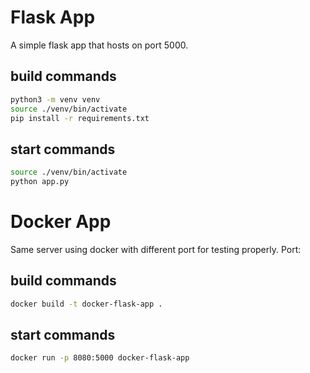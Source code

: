 # Flask App

A simple flask app that hosts on port 5000.

## build commands 

```bash
python3 -m venv venv
source ./venv/bin/activate
pip install -r requirements.txt
```


## start commands

```bash
source ./venv/bin/activate
python app.py
```

# Docker App

Same server using docker with different port for testing properly. Port: 

## build commands 

```bash
docker build -t docker-flask-app .
```


## start commands

```bash
docker run -p 8080:5000 docker-flask-app
```

